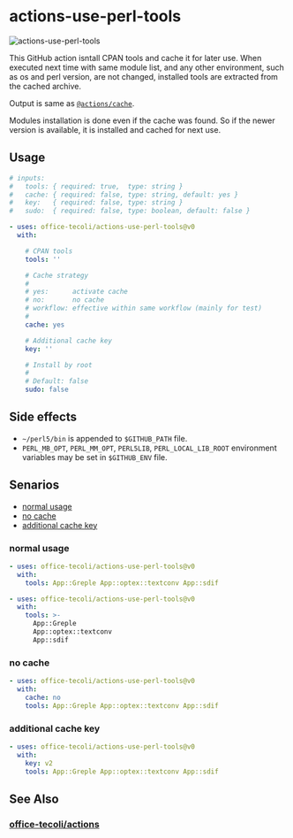 # actions-use-perl-tools

![actions-use-perl-tools](https://github.com/office-tecoli/actions-use-perl-tools/actions/workflows/test.yml/badge.svg)


This GitHub action isntall CPAN tools and cache it for later use.
When executed next time with same module list, and any other
environment, such as os and perl version, are not changed, installed
tools are extracted from the cached archive.

Output is same as [`@actions/cache`](https://github.com/actions/cache).

Modules installation is done even if the cache was found.  So if the
newer version is available, it is installed and cached for next use.

## Usage

```yaml
# inputs:
#   tools: { required: true,  type: string }
#   cache: { required: false, type: string, default: yes }
#   key:   { required: false, type: string }
#   sudo:  { required: false, type: boolean, default: false }

- uses: office-tecoli/actions-use-perl-tools@v0
  with:

    # CPAN tools
    tools: ''

    # Cache strategy
    #
    # yes:      activate cache
    # no:       no cache
    # workflow: effective within same workflow (mainly for test)
    #
    cache: yes

    # Additional cache key
    key: ''

    # Install by root
    #
    # Default: false
    sudo: false
```

## Side effects

- `~/perl5/bin` is appended to `$GITHUB_PATH` file.
- `PERL_MB_OPT`, `PERL_MM_OPT`, `PERL5LIB`, `PERL_LOCAL_LIB_ROOT`
  environment variables may be set in `$GITHUB_ENV` file.

## Senarios

- [normal usage](#normal-usage)
- [no cache](#no-cache)
- [additional cache key](#additional-cache-key)

### normal usage

```yaml
- uses: office-tecoli/actions-use-perl-tools@v0
  with:
    tools: App::Greple App::optex::textconv App::sdif
```

```yaml
- uses: office-tecoli/actions-use-perl-tools@v0
  with:
    tools: >-
      App::Greple
      App::optex::textconv
      App::sdif
```

### no cache

```yaml
- uses: office-tecoli/actions-use-perl-tools@v0
  with:
    cache: no
    tools: App::Greple App::optex::textconv App::sdif
```

### additional cache key

```yaml
- uses: office-tecoli/actions-use-perl-tools@v0
  with:
    key: v2
    tools: App::Greple App::optex::textconv App::sdif
```

## See Also

### [office-tecoli/actions](https://github.com/office-tecoli/actions)
